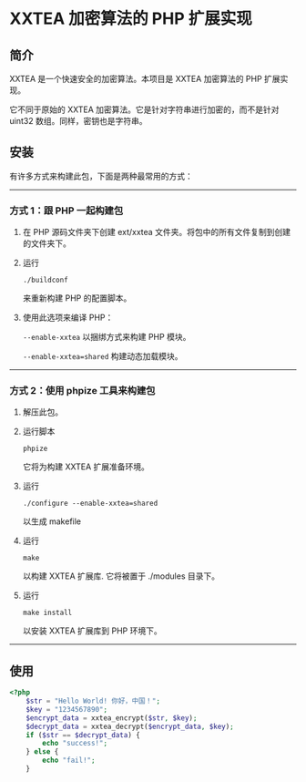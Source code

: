 # XXTEA 加密算法的 PHP 扩展实现

## 简介

XXTEA 是一个快速安全的加密算法。本项目是 XXTEA 加密算法的 PHP 扩展实现。

它不同于原始的 XXTEA 加密算法。它是针对字符串进行加密的，而不是针对 uint32 数组。同样，密钥也是字符串。

## 安装

有许多方式来构建此包，下面是两种最常用的方式：

-----------------------------------------------------------------------------
### 方式 1：跟 PHP 一起构建包

1.  在 PHP 源码文件夹下创建 ext/xxtea 文件夹。将包中的所有文件复制到创建的文件夹下。

2.  运行

        ./buildconf

    来重新构建 PHP 的配置脚本。

3.  使用此选项来编译 PHP：

    `--enable-xxtea` 以捆绑方式来构建 PHP 模块。

    `--enable-xxtea=shared` 构建动态加载模块。

-----------------------------------------------------------------------------
### 方式 2：使用 phpize 工具来构建包

1.  解压此包。

2.  运行脚本

        phpize

    它将为构建 XXTEA 扩展准备环境。

3.  运行

        ./configure --enable-xxtea=shared

    以生成 makefile

4.  运行

        make

    以构建 XXTEA 扩展库. 它将被置于 ./modules 目录下。

5.  运行

        make install

    以安装 XXTEA 扩展库到 PHP 环境下。

-----------------------------------------------------------------------------

## 使用

```php
<?php
    $str = "Hello World! 你好，中国！";
    $key = "1234567890";
    $encrypt_data = xxtea_encrypt($str, $key);
    $decrypt_data = xxtea_decrypt($encrypt_data, $key);
    if ($str == $decrypt_data) {
        echo "success!";
    } else {
        echo "fail!";
    }
```
